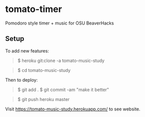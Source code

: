 # tomato-timer
Pomodoro style timer + music for OSU BeaverHacks

## Setup
To add new features:
  >$ heroku git:clone -a tomato-music-study
  
  >$ cd tomato-music-study
  
Then to deploy:
  >$ git add .
  >$ git commit -am "make it better"
  
  >$ git push heroku master

Visit https://tomato-music-study.herokuapp.com/ to see website.
